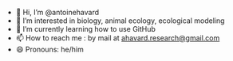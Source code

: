 - 👋 Hi, I’m @antoinehavard
- 👀 I’m interested in biology, animal ecology, ecological modeling
- 🌱 I’m currently learning how to use GitHub
- 📫 How to reach me : by mail at ahavard.research@gmail.com
- 😄 Pronouns: he/him

<!---
antoinehavard/antoinehavard is a ✨ special ✨ repository because its `README.md` (this file) appears on your GitHub profile.
You can click the Preview link to take a look at your changes.
--->
